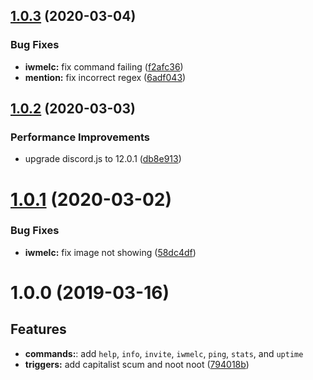 ## [1.0.3](https://github.com/cherryblossom000/comrade-pingu/compare/v1.0.2...v1.0.3) (2020-03-04)


### Bug Fixes

* **iwmelc:** fix command failing ([f2afc36](https://github.com/cherryblossom000/comrade-pingu/commit/f2afc36beb5b722ff98a165b8d26619a81fbbc56))
* **mention:** fix incorrect regex ([6adf043](https://github.com/cherryblossom000/comrade-pingu/commit/6adf043a12ef6a65778b05b9c4218e78c1b60c50))

## [1.0.2](https://github.com/cherryblossom000/comrade-pingu/compare/v1.0.1...v1.0.2) (2020-03-03)


### Performance Improvements

* upgrade discord.js to 12.0.1 ([db8e913](https://github.com/cherryblossom000/comrade-pingu/commit/db8e913e2db8d4702b30005604675ed0336490cc))


# [1.0.1](https://github.com/cherryblossom000/comrade-pingu/compare/v1.0.0...v1.0.1) (2020-03-02)


### Bug Fixes

* **iwmelc:** fix image not showing ([58dc4df](https://github.com/cherryblossom000/comrade-pingu/commit/58dc4df101e240e8917a754bdbc08c2b9f7ec8aa))


# 1.0.0 (2019-03-16)

## Features

* **commands:**: add `help`, `info`, `invite`, `iwmelc`, `ping`, `stats`, and `uptime`
* **triggers:** add capitalist scum and noot noot ([794018b](https://github.com/cherryblossom000/comrade-pingu/commit/794018b5a9c755a89cbfd60dd95a8289d295bb50))
